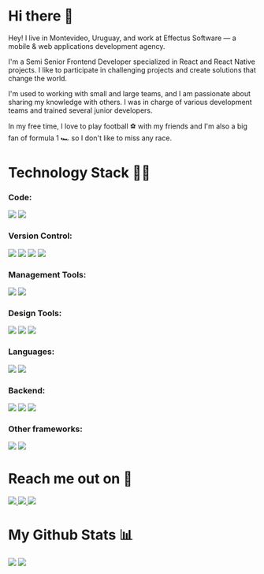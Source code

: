 # Hi there 👋

Hey! I live in Montevideo, Uruguay, and work at Effectus Software — a mobile & web applications development agency.

I'm a Semi Senior Frontend Developer specialized in React and React Native projects. I like to participate in challenging projects and create solutions that change the world.

I'm used to working with small and large teams, and I am passionate about sharing my knowledge with others. I was in charge of various development teams and trained several junior developers.

In my free time, I love to play football ⚽️ with my friends and I'm also a big fan of formula 1 🏎 so I don't like to miss any race.

# Technology Stack 🧑‍💻

### Code:

<img src="https://img.shields.io/badge/React-222222?style=flat&logo=react"/> <img src="https://img.shields.io/badge/React%20Native-222222?style=flat&logo=react"/>

### Version Control:

<img src="https://img.shields.io/badge/Git-222222?style=flat&logo=git"/> <img src="https://img.shields.io/badge/GitHub-222222?style=flat&logo=github"/> <img src="https://img.shields.io/badge/GitLab-222222?style=flat&logo=gitlab"/> <img src="https://img.shields.io/badge/Bitbucket-222222?style=flat&logo=bitbucket&logoColor=267df1"/>

### Management Tools:

<img src="https://img.shields.io/badge/Jira-222222?style=flat&logo=jira&logoColor=267df1"/> <img src="https://img.shields.io/badge/Trello-222222?style=flat&logo=trello&logoColor=247df2"/>

### Design Tools:

<img src="https://img.shields.io/badge/Figma-222222?style=flat&logo=figma"/> <img src="https://img.shields.io/badge/Sketch-222222?style=flat&logo=sketch"/> <img src="https://img.shields.io/badge/Zeplin-222222?style=flat&logo=zeplin"/>

### Languages:

<img src="https://img.shields.io/badge/Javascript-222222?style=flat&logo=javascript"/> <img src="https://img.shields.io/badge/Typescript-222222?style=flat&logo=typescript"/>

### Backend:

<img src="https://img.shields.io/badge/Node-222222?style=flat&logo=nodedotjs"/> <img src="https://img.shields.io/badge/Rails-222222?style=flat&logo=rubyonrails&logoColor=red"/> <img src="https://img.shields.io/badge/Java-222222?style=flat&logo=java&logoColor=eb8f1c"/>

### Other frameworks:

<img src="https://img.shields.io/badge/Electron-222222?style=flat&logo=electron"/> <img src="https://img.shields.io/badge/Phaser-222222?style=flat&logo=phaser"/>

# Reach me out on 📱

<a href="https://www.linkedin.com/in/brunopintos98/">
 <img src="https://img.shields.io/badge/-brunopintos98-blue?style=flat-square&logo=Linkedin&logoColor=white&link=https://www.linkedin.com/in/brunopintos98/"/>
</a>

<a href="mailto: brunopintos98@gmail.com">
 <img src="https://img.shields.io/badge/-brunopintos98-c14438?style=flat-square&logo=Gmail&logoColor=white&link=mailto:brunopintos98@gmail.com"/>
</a>

 <a href="https://twitter.com/brunopintos98">
 <img src="https://img.shields.io/badge/-brunopintos98-blue?style=flat-square&logo=twitter&logoColor=white&link=https://twitter.com/brunopintos98"/>
</a>

# My Github Stats 📊

<img  src="https://github-readme-streak-stats.herokuapp.com/?user=brunopintos&show_icons=true&locale=en&layout=compact&theme=dark&line_height=0" />

<img src="https://activity-graph.herokuapp.com/graph?username=brunopintos&theme=xcode&bg_color=131313">
